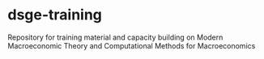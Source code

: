 # dsge-training
 Repository for training material and capacity building on Modern Macroeconomic Theory and Computational Methods for Macroeconomics
